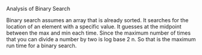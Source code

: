 Analysis of Binary Search

Binary search assumes an array that is already sorted.
It searches for the location of an element with a specific
value.
It guesses at the midpoint between the max and min each time.
Since the maximum number of times that you can divide a number
by two is log base 2 n.  So that is the maximum run time for
a binary search.

